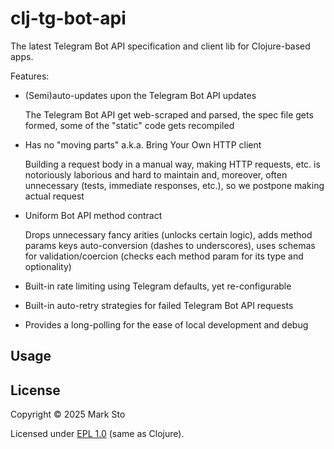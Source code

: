 # clj-tg-bot-api

The latest Telegram Bot API specification and client lib for Clojure-based apps.

Features:

- (Semi)auto-updates upon the Telegram Bot API updates

  The Telegram Bot API get web-scraped and parsed, the spec file gets formed, some of the "static" code gets recompiled

- Has no "moving parts" a.k.a. Bring Your Own HTTP client

  Building a request body in a manual way, making HTTP requests, etc. is notoriously laborious and hard to maintain and, moreover, often unnecessary (tests, immediate responses, etc.), so we postpone making actual request

- Uniform Bot API method contract

  Drops unnecessary fancy arities (unlocks certain logic), adds method params keys auto-conversion (dashes to underscores), uses schemas for validation/coercion (checks each method param for its type and optionality)

- Built-in rate limiting using Telegram defaults, yet re-configurable

- Built-in auto-retry strategies for failed Telegram Bot API requests

- Provides a long-polling for the ease of local development and debug

## Usage



## License

Copyright © 2025 Mark Sto

Licensed under [EPL 1.0](LICENSE) (same as Clojure).
